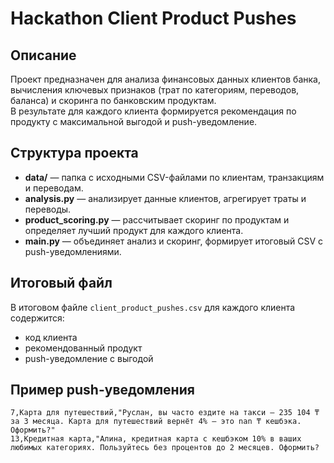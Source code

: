 # Hackathon Client Product Pushes

## Описание

Проект предназначен для анализа финансовых данных клиентов банка, вычисления ключевых признаков (трат по категориям, переводов, баланса) и скоринга по банковским продуктам.  
В результате для каждого клиента формируется рекомендация по продукту с максимальной выгодой и push-уведомление.

## Структура проекта

- **data/** — папка с исходными CSV-файлами по клиентам, транзакциям и переводам.
- **analysis.py** — анализирует данные клиентов, агрегирует траты и переводы.
- **product_scoring.py** — рассчитывает скоринг по продуктам и определяет лучший продукт для каждого клиента.
- **main.py** — объединяет анализ и скоринг, формирует итоговый CSV с push-уведомлениями.

## Итоговый файл

В итоговом файле ```client_product_pushes.csv``` для каждого клиента содержится:
- код клиента
- рекомендованный продукт
- push-уведомление с выгодой

## Пример push-уведомления

```
7,Карта для путешествий,"Руслан, вы часто ездите на такси — 235 104 ₸ за 3 месяца. Карта для путешествий вернёт 4% — это nan ₸ кешбэка. Оформить?" 
13,Кредитная карта,"Алина, кредитная карта с кешбэком 10% в ваших любимых категориях. Пользуйтесь без процентов до 2 месяцев. Оформить?
```

